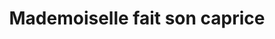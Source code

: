 ---
title: "Mademoiselle fait son caprice"
url: /melesse/mademoiselle-fait-son-caprice/
shop: vêtements
---